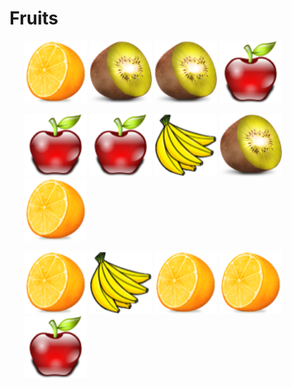 
<!DOCTYPE html>
<html lang="en">
<head>
    <meta charset="UTF-8">
    <meta name="viewport" content="width=device-width, initial-scale=1.0">
    <title>Document</title>
    <p>
        <h1>Fruits</h1> 
    </p>
    <ol>
    <background-image: url(/EPicture/img/orange.png width =100>
    <img src="orange.png" alt =apple.png width =100>
    <img src="kiwi.png" alt =apple.png width =100>
    <img src="kiwi.png" alt =apple.png width =100>
    <img src="apple.png" alt =apple.png width =100>
</ol>
   <ol>
    <img src="apple.png" alt =apple.png width =100>
    <img src="apple.png" alt =apple.png width =100>
    <img src="banana.png" alt =apple.png width =100>
    <img src="kiwi.png" alt =apple.png width =100>
    <img src="orange.png" alt =apple.png width =100>
</ol>
<ol>
    <img src="orange.png" alt =apple.png width =100>
    <img src="banana.png" alt =apple.png width =100>
    <img src="orange.png" alt =apple.png width =100>
    <img src="orange.png" alt =apple.png width =100>
     <img src="apple.png" alt =apple.png width =100>
</ol>
<body>
    
</body>
</html>
